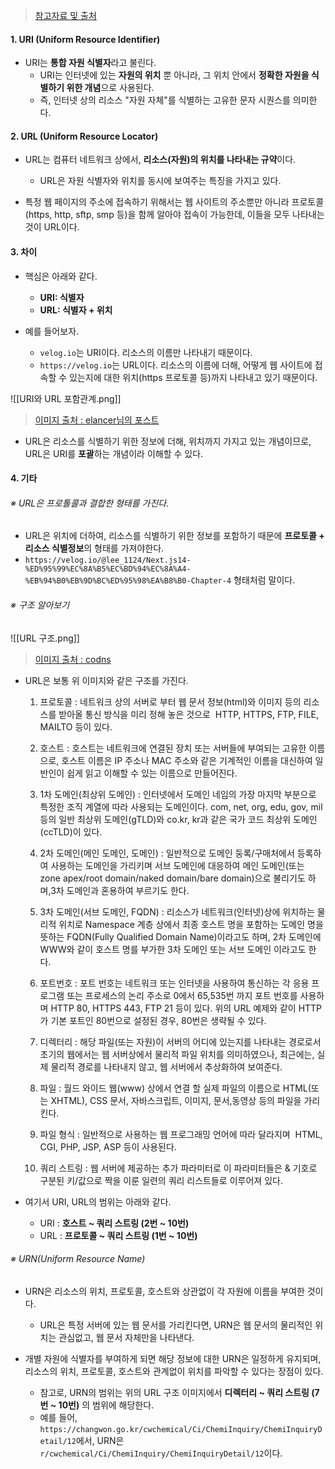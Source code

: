 
> [참고자료 및 출처](https://www.elancer.co.kr/blog/view?seq=74)
#### 1. URI (Uniform Resource Identifier)

 - URI는 **통합 자원 식별자**라고 불린다. 
	 - URI는 인터넷에 있는 **자원의 위치** 뿐 아니라, 그 위치 안에서 **정확한 자원을 식별하기 위한 개념**으로 사용된다.
	 - 즉, 인터넷 상의 리소스 "자원 자체"를 식별하는 고유한 문자 시퀀스를 의미한다.


#### 2. URL (Uniform Resource Locator)

 - URL는 컴퓨터 네트워크 상에서, **리소스(자원)의 위치를 나타내는 규약**이다.
	 - URL은 자원 식별자와 위치를 동시에 보여주는 특징을 가지고 있다.

- 특정 웹 페이지의 주소에 접속하기 위해서는 웹 사이트의 주소뿐만 아니라 프로토콜(https, http, sftp, smp 등)을 함께 알아야 접속이 가능한데, 이들을 모두 나타내는 것이 URL이다.


#### 3. 차이

- 핵심은 아래와 같다.
	- **URI: 식별자**
	- **URL: 식별자 + 위치**

- 예를 들어보자.
	- `velog.io`는 URI이다. 리소스의 이름만 나타내기 때문이다.
	- `https://velog.io`는 URL이다. 리소스의 이름에 더해, 어떻게 웹 사이트에 접속할 수 있는지에 대한 위치(https 프로토콜 등)까지 나타내고 있기 때문이다.


![[URI와 URL 포함관계.png]]
> [이미지 출처 : elancer님의 포스트](https://www.elancer.co.kr/blog/view?seq=74)

- URL은 리소스를 식별하기 위한 정보에 더해, 위치까지 가지고 있는 개념이므로, URL은 URI를 **포괄**하는 개념이라 이해할 수 있다.


#### 4. 기타

###### ※ URL은 프로톨콜과 결합한 형태를 가진다.
- URL은 위치에 더하여, 리소스를 식별하기 위한 정보를 포함하기 때문에 **프로토콜 + 리소스 식별정보**의 형태를 가져야한다.
- `https://velog.io/@lee_1124/Next.js14-%ED%95%99%EC%8A%B5%EC%BD%94%EC%8A%A4-%EB%94%B0%EB%9D%BC%ED%95%98%EA%B8%B0-Chapter-4` 형태처럼 말이다.


###### ※ 구조 알아보기
![[URL 구조.png]]
> [이미지 출처 : codns](http://www.codns.com/b/B05-246)

- URL은 보통 위 이미지와 같은 구조를 가진다.
	1. 프로토콜 : 네트워크 상의 서버로 부터 웹 문서 정보(html)와 이미지 등의 리소스를 받아올 통신 방식을 미리 정해 놓은 것으로  HTTP, HTTPS, FTP, FILE, MAILTO 등이 있다.
	
	2. 호스트 : 호스트는 네트워크에 연결된 장치 또는 서버들에 부여되는 고유한 이름으로, 호스트 이름은 IP 주소나 MAC 주소와 같은 기계적인 이름을 대신하여 일반인이 쉽게 읽고 이해할 수 있는 이름으로 만들어진다.
	
	3. 1차 도메인(최상위 도메인) : 인터넷에서 도메인 네임의 가장 마지막 부분으로 특정한 조직 계열에 따라 사용되는 도메인이다. com, net, org, edu, gov, mil등의 일반 최상위 도메인(gTLD)와 co.kr, kr과 같은 국가 코드 최상위 도메인(ccTLD)이 있다.
	
	4. 2차 도메인(메인 도메인, 도메인) : 일반적으로 도메인 둥록/구매처에서 등록하여 사용하는 도메인을 가리키며 서브 도메인에 대응하여 메인 도메인(또는 zone apex/root domain/naked domain/bare domain)으로 불리기도 하며,3차 도메인과 혼용하여 부르기도 한다.
	
	5. 3차 도메인(서브 도메인, FQDN) : 리소스가 네트워크(인터넷)상에 위치하는 물리적 위치로 Namespace 계층 상에서 최종 호스트 명을 포함하는 도메인 명을 뜻하는 FQDN(Fully Qualified Domain Name)이라고도 하며, 2차 도메인에 WWW와 같이 호스트 명를 부가한 3차 도메인 또는 서브 도메인 이라고도 한다.
	
	6. 포트번호 : 포트 번호는 네트워크 또는 인터넷을 사용하여 통신하는 각 응용 프로그램 또는 프로세스의 논리 주소로 0에서 65,535번 까지 포트 번호를 사용하며 HTTP 80, HTTPS 443, FTP 21 등이 있다. 위의 URL 예제와 같이 HTTP가 기본 포트인 80번으로 설정된 경우, 80번은 생략될 수 있다.
	
	7. 디렉터리 : 해당 파일(또는 자원)이 서버의 어디에 있는지를 나타내는 경로로서 초기의 웹에서는 웹 서버상에서 물리적 파일 위치를 의미하였으나, 최근에는, 실제 물리적 경로를 나타내지 않고, 웹 서버에서 추상화하여 보여준다.
	 
	8. 파일 : 월드 와이드 웹(www) 상에서 연결 할 실제 파일의 이름으로 HTML(또는 XHTML), CSS 문서, 자바스크립트, 이미지, 문서,동영상 등의 파일을 가리킨다.
	
	9. 파일 형식 : 일반적으로 사용하는 웹 프로그래밍 언어에 따라 달라지며  HTML, CGI, PHP, JSP, ASP 등이 사용된다.
	
	10. 쿼리 스트링 : 웹 서버에 제공하는 추가 파라미터로 이 파라미터들은 & 기호로 구분된 키/값으로 짝을 이룬 일련의 쿼리 리스트들로 이루어져 있다.

- 여기서 URI, URL의 범위는 아래와 같다.
	- URI : **호스트 ~ 쿼리 스트링 (2번 ~ 10번)**
	- URL : **프로토콜 ~ 쿼리 스트링 (1번 ~ 10번)**

###### ※ URN(Uniform Resource Name)
- URN은 리소스의 위치, 프로토콜, 호스트와 상관없이 각 자원에 이름을 부여한 것이다.
	- URL은 특정 서버에 있는 웹 문서를 가리킨다면, URN은 웹 문서의 물리적인 위치는 관심없고, 웹 문서 자체만을 나타낸다.
	
- 개별 자원에 식별자를 부여하게 되면 해당 정보에 대한 URN은 일정하게 유지되며, 리소스의 위치, 프로토콜, 호스트와 관계없이 위치를 파악할 수 있다는 장점이 있다.
	- 참고로, URN의 범위는 위의 URL 구조 이미지에서 **디렉터리 ~ 쿼리 스트링 (7번 ~ 10번)** 의 범위에 해당한다.
	- 예를 들어, `https://changwon.go.kr/cwchemical/Ci/ChemiInquiry/ChemiInquiryDetail/12`에서, URN은 `r/cwchemical/Ci/ChemiInquiry/ChemiInquiryDetail/12`이다.